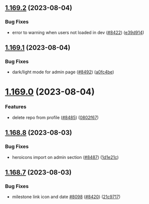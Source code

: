 ## [1.169.2](https://github.com/EddieHubCommunity/LinkFree/compare/v1.169.1...v1.169.2) (2023-08-04)


### Bug Fixes

* error to warning when users not loaded in dev ([#8422](https://github.com/EddieHubCommunity/LinkFree/issues/8422)) ([e39d914](https://github.com/EddieHubCommunity/LinkFree/commit/e39d914f94927a9debcb1f710d28d2f95346e90e))



## [1.169.1](https://github.com/EddieHubCommunity/LinkFree/compare/v1.169.0...v1.169.1) (2023-08-04)


### Bug Fixes

* dark/light mode for admin page ([#8492](https://github.com/EddieHubCommunity/LinkFree/issues/8492)) ([a0fc4be](https://github.com/EddieHubCommunity/LinkFree/commit/a0fc4be76c15ad4d4cd676e00cb847375ad2c0a6))



# [1.169.0](https://github.com/EddieHubCommunity/LinkFree/compare/v1.168.8...v1.169.0) (2023-08-04)


### Features

* delete repo from profile ([#8485](https://github.com/EddieHubCommunity/LinkFree/issues/8485)) ([0802f67](https://github.com/EddieHubCommunity/LinkFree/commit/0802f674a47a92380d96eca11d8ef703c62745c2))



## [1.168.8](https://github.com/EddieHubCommunity/LinkFree/compare/v1.168.7...v1.168.8) (2023-08-03)


### Bug Fixes

* heroicons import on admin section ([#8487](https://github.com/EddieHubCommunity/LinkFree/issues/8487)) ([1d1e21c](https://github.com/EddieHubCommunity/LinkFree/commit/1d1e21c9388778a7d8be9b45c07fb81505db3918))



## [1.168.7](https://github.com/EddieHubCommunity/LinkFree/compare/v1.168.6...v1.168.7) (2023-08-03)


### Bug Fixes

* milestone link icon and date [#8098](https://github.com/EddieHubCommunity/LinkFree/issues/8098) ([#8420](https://github.com/EddieHubCommunity/LinkFree/issues/8420)) ([21c9717](https://github.com/EddieHubCommunity/LinkFree/commit/21c9717861542833a2fc6d7a2131937573918266))



